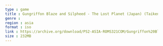 ```yaml
---
type : game
title : Gungriffon Blaze and Silpheed - The Lost Planet (Japan) (Taikenban)
genre : 
region : asia
format : iso
link : https://archive.org/download/PS2-ASIA-ROMS321COM/Gungriffon%20Blaze%20%26%20Silpheed%20-%20The%20Lost%20Planet%20%28Japan%29%20%28Taikenban%29.7z
size : 232MB
---
```


